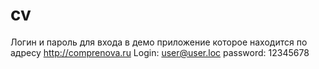 # cv
Логин и пароль для входа в демо приложение которое находится по адресу http://comprenova.ru Login: user@user.loc password: 12345678
